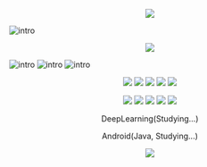 <p align="center"><img src="https://capsule-render.vercel.app/api?type=waving&color=auto&height=300&section=header&text=NewPlus%20GitHub&fontSize=90" /></p>

![intro](https://capsule-render.vercel.app/api?type=transparent&text=YongHwan%20Lee&fontAlign=50&animation=blink&fontSize=40&section=intro&height=50)

<p align="center"><img src="https://user-images.githubusercontent.com/32642002/171190867-b4099bb1-c095-449e-9876-685d566901d0.jpg"/></p>

![intro](https://capsule-render.vercel.app/api?type=transparent&text=1999.03.26&fontAlign=50&animation=blink&fontSize=20&section=intro&height=50)
![intro](https://capsule-render.vercel.app/api?type=transparent&text=Jeonbuk%20National%20University,%20IT%20Engineering&fontAlign=50&animation=blink&fontSize=20&section=intro&height=50)
![intro](https://capsule-render.vercel.app/api?type=transparent&text=💻Tech%20Stack&fontAlign=50&animation=blink&fontSize=20&section=intro&height=50)

<p align="center"><img src="https://img.shields.io/badge/C/C++-3766AB?style=flat-square&logo=C++&logoColor=white"/></a> <img src="https://img.shields.io/badge/Python-3766AB?style=flat-square&logo=Python&logoColor=white"/></a> <img src="https://img.shields.io/badge/Java-3766AB?style=flat-square&logo=Java&logoColor=white"/></a> <img src="https://img.shields.io/badge/VB.NET-3766AB?style=flat-square&logo=.NET&logoColor=white"/></a> <img src="https://img.shields.io/badge/SQL-3766AB?style=flat-square&logo=MySQL&logoColor=white"/></a></p>
<p align="center"><img src="https://img.shields.io/badge/HTML-3766AB?style=flat-square&logo=HTML&logoColor=white"/></a> <img src="https://img.shields.io/badge/CSS-3766AB?style=flat-square&logo=CSS&logoColor=white"/></a> <img src="https://img.shields.io/badge/JavaScript-3766AB?style=flat-square&logo=javascript&logoColor=white"/></a> <img src="https://img.shields.io/badge/ASP-3766AB?style=flat-square&logo=ASP&logoColor=white"/></a> <img src="https://img.shields.io/badge/PHP-3766AB?style=flat-square&logo=PHP&logoColor=white"/></a></p>
<p align="center">DeepLearning(Studying...)</p>
<p align="center">Android(Java, Studying...)</p>

<p align="center"><img src="https://capsule-render.vercel.app/api?type=waving&color=auto&height=300&section=footer" /></p>
